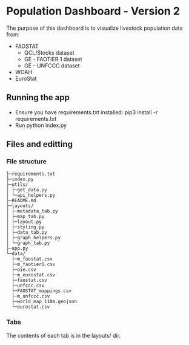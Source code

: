# Population Dashboard - Version 2

The purpose of this dashboard is to visualize livestock population data from:

- FAOSTAT
  - QCL/Stocks dataset
  - GE - FAOTIER 1 dataset
  - GE - UNFCCC dataset
- WOAH
- EuroStat

## Running the app

- Ensure you have requirements.txt installed: pip3 install -r requirements.txt
- Run python index.py

## Files and editting

### File structure

```
├─requirements.txt
├─index.py
├─utils/
│ ├─get_data.py
│ └─api_helpers.py
├─README.md
├─layouts/
│ ├─metadata_tab.py
│ ├─map_tab.py
│ ├─layout.py
│ ├─styling.py
│ ├─data_tab.py
│ ├─graph_helpers.py
│ └─graph_tab.py
├─app.py
└─data/
  ├─m_faostat.csv
  ├─m_faotier1.csv
  ├─oie.csv
  ├─m_eurostat.csv
  ├─faostat.csv
  ├─unfccc.csv
  ├─FAOSTAT_mappings.csv
  ├─m_unfccc.csv
  ├─world_map_110m.geojson
  └─eurostat.csv
```

### Tabs

The contents of each tab is in the layouts/ dir.
